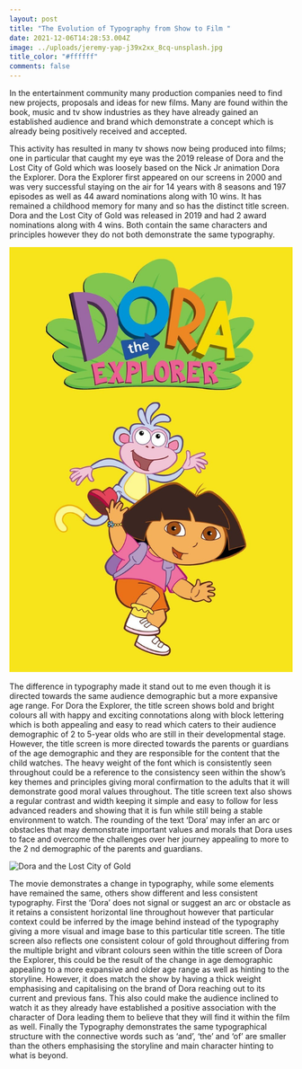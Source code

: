 ```yaml
---
layout: post
title: "The Evolution of Typography from Show to Film "
date: 2021-12-06T14:28:53.004Z
image: ../uploads/jeremy-yap-j39x2xx_8cq-unsplash.jpg
title_color: "#ffffff"
comments: false
---
```

In the entertainment community many production companies need to find new projects,
proposals and ideas for new films. Many are found within the book, music and tv show
industries as they have already gained an established audience and brand which
demonstrate a concept which is already being positively received and accepted.


This activity has resulted in many tv shows now being produced into films; one in particular
that caught my eye was the 2019 release of Dora and the Lost City of Gold which was
loosely based on the Nick Jr animation Dora the Explorer. Dora the Explorer first appeared
on our screens in 2000 and was very successful staying on the air for 14 years with 8 seasons
and 197 episodes as well as 44 award nominations along with 10 wins. It has remained a
childhood memory for many and so has the distinct title screen. Dora and the Lost City of
Gold was released in 2019 and had 2 award nominations along with 4 wins. Both contain the
same characters and principles however they do not both demonstrate the same typography.

![](../uploads/mv5bzte3m2i5mgytntywmc00ntrmltk5owytnwi0yzm0mmvmnzk0xkeyxkfqcgdeqxvyoti2mtmwmdc-._v1_.jpg "Dora the Explorer title screen")


The difference in typography made it stand out to me even though it is directed towards the
same audience demographic but a more expansive age range. For Dora the Explorer, the
title screen shows bold and bright colours all with happy and exciting connotations along
with block lettering which is both appealing and easy to read which caters to their audience
demographic of 2 to 5-year olds who are still in their developmental stage. However, the
title screen is more directed towards the parents or guardians of the age demographic and
they are responsible for the content that the child watches. The heavy weight of the font
which is consistently seen throughout could be a reference to the consistency seen within
the show’s key themes and principles giving moral confirmation to the adults that it will
demonstrate good moral values throughout. The title screen text also shows a regular
contrast and width keeping it simple and easy to follow for less advanced readers and
showing that it is fun while still being a stable environment to watch. The rounding of the
text ‘Dora’ may infer an arc or obstacles that may demonstrate important values and morals
that Dora uses to face and overcome the challenges over her journey appealing to more to
the 2 nd demographic of the parents and guardians.

![](../uploads/mv5botvhmzyxnjgtyzywoc00mgiwlwjmzgetmjgwmzgxmwuwnmrhxkeyxkfqcgdeqxvynjg2njqwmdq-._v1_.jpg "Dora and the Lost City of Gold")


The movie demonstrates a change in typography, while some elements have remained the
same, others show different and less consistent typography. First the ‘Dora’ does not signal
or suggest an arc or obstacle as it retains a consistent horizontal line throughout however
that particular context could be inferred by the image behind instead of the typography
giving a more visual and image base to this particular title screen. The title screen also
reflects one consistent colour of gold throughout differing from the multiple bright and
vibrant colours seen within the title screen of Dora the Explorer, this could be the result of
the change in age demographic appealing to a more expansive and older age range as well
as hinting to the storyline. However, it does match the show by having a thick weight
emphasising and capitalising on the brand of Dora reaching out to its current and previous
fans. This also could make the audience inclined to watch it as they already have established
a positive association with the character of Dora leading them to believe that they will find it
within the film as well. Finally the Typography demonstrates the same typographical
structure with the connective words such as ‘and’, ‘the’ and ‘of’ are smaller than the others
emphasising the storyline and main character hinting to what is beyond.